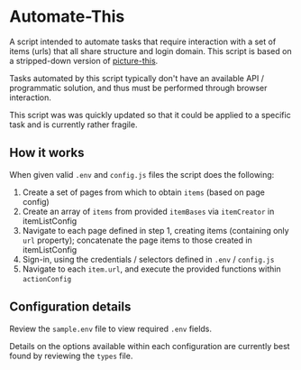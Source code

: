 # Automate-This

A script intended to automate tasks that require interaction with a set of items (urls) that all share structure and login domain. This script is based on a stripped-down version of [picture-this](https://github.com/evdhiggins/picture-this).

Tasks automated by this script typically don't have an available API / programmatic solution, and thus must be performed through browser interaction.

This script was was quickly updated so that it could be applied to a specific task and is currently rather fragile.

## How it works

When given valid `.env` and `config.js` files the script does the following:

1. Create a set of pages from which to obtain `items` (based on page config)
2. Create an array of `items` from provided `itemBases` via `itemCreator` in itemListConfig
3. Navigate to each page defined in step 1, creating items (containing only `url` property); concatenate the page items to those created in itemListConfig
4. Sign-in, using the credentials / selectors defined in `.env` / `config.js`
5. Navigate to each `item.url`, and execute the provided functions within `actionConfig`

## Configuration details

Review the `sample.env` file to view required `.env` fields.

Details on the options available within each configuration are currently best found by reviewing the `types` file.
